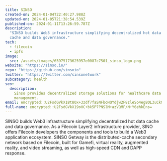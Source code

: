 ```yaml
---
title: SINSO
created-on: 2024-01-04T22:40:27.988Z
updated-on: 2024-01-05T21:38:54.539Z
published-on: 2024-01-11T13:26:59.787Z
description:
  "SINSO builds Web3 infrastructure simplifying decentralized hot data
  cache and data governance."
tech:
  - filecoin
  - ipfs
image:
  src: /assets/images/65975173625957e0087c7501_sinso_logo.png
website: "https://sinso.io/"
repo: "https://github.com/sinsoio"
twitter: "https://twitter.com/sinsonetwork"
subcategory: health
seo:
  description:
    Sinso provides decentralized storage solutions for healthcare data
    management.
email: encrypted::U2FsdGVkX18t8Ox+3zdf7faSNFboHQYdjw2F8zleSo4egBOL3uCk9z58/pzpFB7R
full-name: encrypted::U2FsdGVkX19oHC+bk5P7PNSlM+azVQMF/N+Y6ehkEns=
---
```


SINSO builds Web3 infrastructure simplifying decentralized hot data cache and data governance. As a Filecoin Layer2 infrastructure provider, SINO offers Filecoin developers the components and tools to build a Web3 application ecosystem. SINSO Getway is the distributed-cache secondary network based on Filecoin, built for Gamefi, virtual reality, augmented reality, and video streaming, as well as high-speed CDN and DAPP response.
